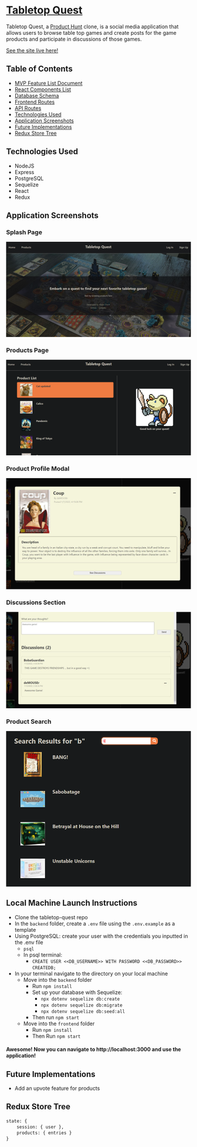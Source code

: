 
# [Tabletop Quest](https://tabletopquest.herokuapp.com/)

Tabletop Quest, a [Product Hunt](https://www.producthunt.com/) clone, is a social media application that allows users to browse table top games and create posts for the game products and participate in discussions of those games.

[See the site live here!](https://tabletopquest.herokuapp.com/)

## Table of Contents
* [MVP Feature List Document](https://github.com/bobaguardian/tabletop-quest/wiki/MVP-Feature-List)
* [React Components List](https://github.com/bobaguardian/tabletop-quest/wiki/React-Components)
* [Database Schema](https://github.com/bobaguardian/tabletop-quest/wiki/Database-Schema)
* [Frontend Routes](https://github.com/bobaguardian/tabletop-quest/wiki/Frontend-Routes)
* [API Routes](https://github.com/bobaguardian/tabletop-quest/wiki/API-Documentation)
* [Technologies Used](https://github.com/bobaguardian/tabletop-quest#technologies-used)
* [Application Screenshots](https://github.com/bobaguardian/tabletop-quest#application-screenshots)
* [Future Implementations](https://github.com/bobaguardian/tabletop-quest#future-implementations)
* [Redux Store Tree](https://github.com/bobaguardian/tabletop-quest#redux-store-tree)

## Technologies Used
* NodeJS
* Express
* PostgreSQL
* Sequelize
* React
* Redux

## Application Screenshots

### Splash Page
![Splash Page](https://github.com/bobaguardian/tabletop-quest/blob/main/frontend/public/images/splash-page-with-links.JPG)

### Products Page
![Products Page](https://github.com/bobaguardian/tabletop-quest/blob/main/frontend/public/images/products-page.png)

### Product Profile Modal
![Product Profile Modal](https://github.com/bobaguardian/tabletop-quest/blob/main/frontend/public/images/product-profile-modal.JPG)

### Discussions Section
![Discussions Section](https://github.com/bobaguardian/tabletop-quest/blob/main/frontend/public/images/discussions-section.JPG)

### Product Search
![Product Search Page](https://github.com/bobaguardian/tabletop-quest/blob/main/frontend/public/images/product-search.PNG)

## Local Machine Launch Instructions
* Clone the tabletop-quest repo
* In the `backend` folder, create a `.env` file using the `.env.example` as a template
* Using PostgreSQL: create your user with the credentials you inputted in the .env file
  * `psql`
  * In psql terminal:
    * `CREATE USER <<DB_USERNAME>> WITH PASSWORD <<DB_PASSWORD>> CREATEDB;`
* In your terminal navigate to the directory on your local machine
  * Move into the `backend` folder
    * Run `npm install`
    * Set up your database with Sequelize:
      * `npx dotenv sequelize db:create`
      * `npx dotenv sequelize db:migrate`
      * `npx dotenv sequelize db:seed:all`
    * Then run `npm start`
  * Move into the `frontend` folder
    * Run `npm install`
    * Then Run `npm start`
#### Awesome! Now you can navigate to http://localhost:3000 and use the application!

## Future Implementations
* Add an upvote feature for products

## Redux Store Tree

    state: {
	    session: { user },
	    products: { entries }
    }
